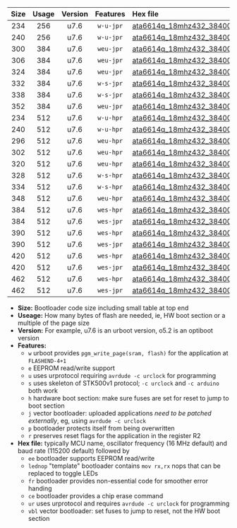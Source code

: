 |Size|Usage|Version|Features|Hex file|
|:-:|:-:|:-:|:-:|:--|
|234|256|u7.6|`w-u-jpr`|[ata6614q_18mhz432_38400bps_ur_vbl.hex](https://raw.githubusercontent.com/stefanrueger/urboot/main/ata6614q_18mhz432_38400bps_ur_vbl.hex)|
|240|256|u7.6|`w-u-jpr`|[ata6614q_18mhz432_38400bps_lednop_ur_vbl.hex](https://raw.githubusercontent.com/stefanrueger/urboot/main/ata6614q_18mhz432_38400bps_lednop_ur_vbl.hex)|
|300|384|u7.6|`weu-jpr`|[ata6614q_18mhz432_38400bps_ee_ur_vbl.hex](https://raw.githubusercontent.com/stefanrueger/urboot/main/ata6614q_18mhz432_38400bps_ee_ur_vbl.hex)|
|306|384|u7.6|`weu-jpr`|[ata6614q_18mhz432_38400bps_ee_lednop_ur_vbl.hex](https://raw.githubusercontent.com/stefanrueger/urboot/main/ata6614q_18mhz432_38400bps_ee_lednop_ur_vbl.hex)|
|324|384|u7.6|`weu-jpr`|[ata6614q_18mhz432_38400bps_ee_lednop_fr_ur_vbl.hex](https://raw.githubusercontent.com/stefanrueger/urboot/main/ata6614q_18mhz432_38400bps_ee_lednop_fr_ur_vbl.hex)|
|332|384|u7.6|`w-s-jpr`|[ata6614q_18mhz432_38400bps_vbl.hex](https://raw.githubusercontent.com/stefanrueger/urboot/main/ata6614q_18mhz432_38400bps_vbl.hex)|
|338|384|u7.6|`w-s-jpr`|[ata6614q_18mhz432_38400bps_lednop_vbl.hex](https://raw.githubusercontent.com/stefanrueger/urboot/main/ata6614q_18mhz432_38400bps_lednop_vbl.hex)|
|352|384|u7.6|`weu-jpr`|[ata6614q_18mhz432_38400bps_ee_lednop_fr_ce_ur_vbl.hex](https://raw.githubusercontent.com/stefanrueger/urboot/main/ata6614q_18mhz432_38400bps_ee_lednop_fr_ce_ur_vbl.hex)|
|234|512|u7.6|`w-u-hpr`|[ata6614q_18mhz432_38400bps_ur.hex](https://raw.githubusercontent.com/stefanrueger/urboot/main/ata6614q_18mhz432_38400bps_ur.hex)|
|240|512|u7.6|`w-u-hpr`|[ata6614q_18mhz432_38400bps_lednop_ur.hex](https://raw.githubusercontent.com/stefanrueger/urboot/main/ata6614q_18mhz432_38400bps_lednop_ur.hex)|
|296|512|u7.6|`weu-hpr`|[ata6614q_18mhz432_38400bps_ee_ur.hex](https://raw.githubusercontent.com/stefanrueger/urboot/main/ata6614q_18mhz432_38400bps_ee_ur.hex)|
|302|512|u7.6|`weu-hpr`|[ata6614q_18mhz432_38400bps_ee_lednop_ur.hex](https://raw.githubusercontent.com/stefanrueger/urboot/main/ata6614q_18mhz432_38400bps_ee_lednop_ur.hex)|
|320|512|u7.6|`weu-hpr`|[ata6614q_18mhz432_38400bps_ee_lednop_fr_ur.hex](https://raw.githubusercontent.com/stefanrueger/urboot/main/ata6614q_18mhz432_38400bps_ee_lednop_fr_ur.hex)|
|328|512|u7.6|`w-s-hpr`|[ata6614q_18mhz432_38400bps.hex](https://raw.githubusercontent.com/stefanrueger/urboot/main/ata6614q_18mhz432_38400bps.hex)|
|334|512|u7.6|`w-s-hpr`|[ata6614q_18mhz432_38400bps_lednop.hex](https://raw.githubusercontent.com/stefanrueger/urboot/main/ata6614q_18mhz432_38400bps_lednop.hex)|
|348|512|u7.6|`weu-hpr`|[ata6614q_18mhz432_38400bps_ee_lednop_fr_ce_ur.hex](https://raw.githubusercontent.com/stefanrueger/urboot/main/ata6614q_18mhz432_38400bps_ee_lednop_fr_ce_ur.hex)|
|384|512|u7.6|`wes-hpr`|[ata6614q_18mhz432_38400bps_ee.hex](https://raw.githubusercontent.com/stefanrueger/urboot/main/ata6614q_18mhz432_38400bps_ee.hex)|
|384|512|u7.6|`wes-jpr`|[ata6614q_18mhz432_38400bps_ee_vbl.hex](https://raw.githubusercontent.com/stefanrueger/urboot/main/ata6614q_18mhz432_38400bps_ee_vbl.hex)|
|390|512|u7.6|`wes-hpr`|[ata6614q_18mhz432_38400bps_ee_lednop.hex](https://raw.githubusercontent.com/stefanrueger/urboot/main/ata6614q_18mhz432_38400bps_ee_lednop.hex)|
|390|512|u7.6|`wes-jpr`|[ata6614q_18mhz432_38400bps_ee_lednop_vbl.hex](https://raw.githubusercontent.com/stefanrueger/urboot/main/ata6614q_18mhz432_38400bps_ee_lednop_vbl.hex)|
|420|512|u7.6|`wes-hpr`|[ata6614q_18mhz432_38400bps_ee_lednop_fr.hex](https://raw.githubusercontent.com/stefanrueger/urboot/main/ata6614q_18mhz432_38400bps_ee_lednop_fr.hex)|
|420|512|u7.6|`wes-jpr`|[ata6614q_18mhz432_38400bps_ee_lednop_fr_vbl.hex](https://raw.githubusercontent.com/stefanrueger/urboot/main/ata6614q_18mhz432_38400bps_ee_lednop_fr_vbl.hex)|
|462|512|u7.6|`wes-hpr`|[ata6614q_18mhz432_38400bps_ee_lednop_fr_ce.hex](https://raw.githubusercontent.com/stefanrueger/urboot/main/ata6614q_18mhz432_38400bps_ee_lednop_fr_ce.hex)|
|462|512|u7.6|`wes-jpr`|[ata6614q_18mhz432_38400bps_ee_lednop_fr_ce_vbl.hex](https://raw.githubusercontent.com/stefanrueger/urboot/main/ata6614q_18mhz432_38400bps_ee_lednop_fr_ce_vbl.hex)|

- **Size:** Bootloader code size including small table at top end
- **Useage:** How many bytes of flash are needed, ie, HW boot section or a multiple of the page size
- **Version:** For example, u7.6 is an urboot version, o5.2 is an optiboot version
- **Features:**
  + `w` urboot provides `pgm_write_page(sram, flash)` for the application at `FLASHEND-4+1`
  + `e` EEPROM read/write support
  + `u` uses urprotocol requiring `avrdude -c urclock` for programming
  + `s` uses skeleton of STK500v1 protocol; `-c urclock` and `-c arduino` both work
  + `h` hardware boot section: make sure fuses are set for reset to jump to boot section
  + `j` vector bootloader: uploaded applications *need to be patched externally*, eg, using `avrdude -c urclock`
  + `p` bootloader protects itself from being overwritten
  + `r` preserves reset flags for the application in the register R2
- **Hex file:** typically MCU name, oscillator frequency (16 MHz default) and baud rate (115200 default) followed by
  + `ee` bootloader supports EEPROM read/write
  + `lednop` "template" bootloader contains `mov rx,rx` nops that can be replaced to toggle LEDs
  + `fr` bootloader provides non-essential code for smoother error handing
  + `ce` bootloader provides a chip erase command
  + `ur` uses urprotocol and requires `avrdude -c urclock` for programming
  + `vbl` vector bootloader: set fuses to jump to reset, not the HW boot section
